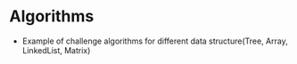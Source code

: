 # Algorithms
- Example of challenge algorithms for different data structure(Tree, Array, LinkedList, Matrix)
